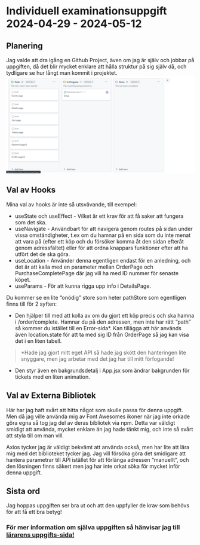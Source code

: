 # Individuell examinationsuppgift 2024-04-29 - 2024-05-12

## Planering

Jag valde att dra igång en Github Project, även om jag är själv och jobbar på uppgiften, då det blir mycket enklare att hålla struktur på sig själv då, och tydligare se hur långt man kommit i projektet.
![Bild på min Github Project](./readme-assets/image.png)

## Val av Hooks

Mina val av hooks är inte så utsvävande, till exempel:

* useState och useEffect - Vilket är ett krav för att få saker att fungera som det ska.
* useNavigate - Användbart för att navigera genom routes på sidan under vissa omständigheter, t.ex om du hamnar på en sida som du inte menat att vara på (efter ett köp och du försöker komma åt den sidan efteråt genom adressfältet) eller för att ordna knappars funktioner efter att ha utfört det de ska göra.
* useLocation - Använder denna egentligen endast för en anledning, och det är att kalla med en parameter mellan OrderPage och PurchaseCompletePage där jag vill ha med ID nummer för senaste köpet.
* useParams - För att kunna rigga upp info i DetailsPage.

Du kommer se en lite “onödig” store som heter pathStore som egentligen finns till för 2 syften:

* Den hjälper till med att kolla av om du gjort ett köp precis och ska hamna i /order/complete. Hamnar du på den adressen, men inte har rätt “path” så kommer du istället till en Error-sida*. Kan tillägga att här används även location.state för att ta med sig ID från OrderPage så jag kan visa det i en liten tabell.

>*Hade jag gjort mitt eget API så hade jag skött den hanteringen lite snyggare, men jag arbetar med det jag har till mitt förfogande!

* Den styr även en bakgrundsdetalj i App.jsx som ändrar bakgrunden för tickets med en liten animation.

## Val av Externa Bibliotek

Här har jag haft svårt att hitta något som skulle passa för denna uppgift. Men då jag ville använda mig av Font Awesomes ikoner när jag inte orkade göra egna så tog jag del av deras bibliotek via npm. Detta var väldigt smidigt att använda, mycket enklare än jag hade tänkt mig, och inte så svårt att styla till om man vill.

Axios tycker jag är väldigt bekvämt att använda också, men har lite att lära mig med det biblioteket tycker jag. Jag vill försöka göra det smidigare att hantera parametrar till API istället för att förlänga adressen “manuellt”, och den lösningen finns säkert men jag har inte orkat söka för mycket inför denna uppgift.

## Sista ord

Jag hoppas uppgiften ser bra ut och att den uppfyller de krav som behövs för att få ett bra betyg!

### För mer information om själva uppgiften så hänvisar jag till [lärarens uppgifts-sida!](https://github.com/Santosnr6/react_ind-examination?tab=readme-ov-)
